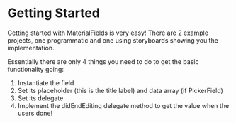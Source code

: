 # Getting Started

Getting started with MaterialFields is very easy! There are 2 example projects, one programmatic and one using storyboards showing you the implementation.

Essentially there are only 4 things you need to do to get the basic functionality going:

1. Instantiate the field
2. Set its placeholder (this is the title label) and data array (if PickerField)
3. Set its delegate
4. Implement the didEndEditing delegate method to get the value when the users done!